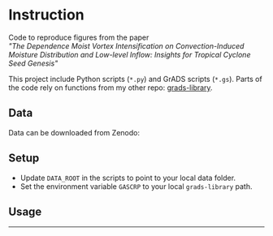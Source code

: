# Instruction

Code to reproduce figures from the paper  
*"The Dependence Moist Vortex Intensification on Convection-Induced Moisture Distribution and Low-level Inflow: Insights for Tropical Cyclone Seed Genesis"*

This project include Python scripts (`*.py`) and GrADS scripts (`*.gs`).
Parts of the code rely on functions from my other repo: [grads-library](https://github.com/kuantingkuo/grads-library).

## Data

Data can be downloaded from Zenodo:  

## Setup

- Update `DATA_ROOT` in the scripts to point to your local data folder.  
- Set the environment variable `GASCRP` to your local `grads-library` path.

## Usage

---
